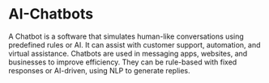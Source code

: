 # AI-Chatbots
A Chatbot is a software that simulates human-like conversations using predefined rules or AI. It can assist with customer support, automation, and virtual assistance. Chatbots are used in messaging apps, websites, and businesses to improve efficiency. They can be rule-based with fixed responses or AI-driven, using NLP to generate replies.
